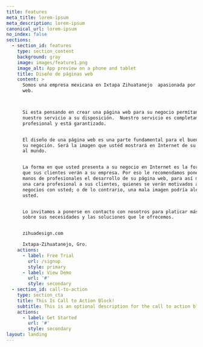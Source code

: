 ```yaml
---
title: Features
meta_title: lorem-ipsum
meta_description: lorem-ipsum
canonical_url: lorem-ipsum
no_index: false
sections:
  - section_id: features
    type: section_content
    background: gray
    image: images/feature1.png
    image_alt: App preview on a phone and tablet
    title: Diseño de páginas web
    content: >
      Somos una empresa mexicana en Ixtapa Zihuatanejo  apasionada por el diseño
      web.



      Si esta pensando en crear una página web para su negocio permítanos poner
      nuestro servicio a su disposición.  Nuestro servicio es completamente
      profesional y está garantizado.


      El diseño de una página web es una parte fundamental para el buen éxito de
      su negoción. Será la imagen que ustéd mostrará en Internet de su negocio
      al mundo.


      La forma en que usted presenta a su negocio en Internet es la forma en la
      que sus clientes verán a su empresa. Por eso le recomendamos poner en
      manos de profesionales el desarrollo de su página web, para así mostrar
      una cara profesional a sus clientes, quienes se verán motivados a hacer
      negocios con usted; o de lo contrario, una mala imagen podría alejarlos de
      usted.


      Lo invitamos a ponerse en contacto con nosotros para platicar más de cerca
      sobre sus necesidades y las soluciones que le ofrecemos.


      zihuadesign.com

      Ixtapa-Zihuatanejo, Gro.
    actions:
      - label: Free Trial
        url: /signup
        style: primary
      - label: View Demo
        url: '#'
        style: secondary
  - section_id: call-to-action
    type: section_cta
    title: This Is Call to Action Block!
    subtitle: This is an optional description for the call to action block.
    actions:
      - label: Get Started
        url: '#'
        style: secondary
layout: landing
---
```


